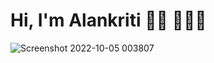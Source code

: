 # Hi, I'm Alankriti 👋🏻 👩🏻‍💻
![Screenshot 2022-10-05 003807](https://user-images.githubusercontent.com/105043695/193905072-b0b9b7dd-55b7-416c-bcfb-49b9985ed3a0.png)

<!--
**AlankritiKalsi-23/AlankritiKalsi-23** is a ✨ _special_ ✨ repository because its `README.md` (this file) appears on your GitHub profile.

Here are some ideas to get you started:

- 🔭 I’m currently working on ...
- 🌱 I’m currently learning ...
- 👯 I’m looking to collaborate on ...
- 🤔 I’m looking for help with ...
- 💬 Ask me about ...
- 📫 How to reach me: ...
- 😄 Pronouns: ...
- ⚡ Fun fact: ...
-->
